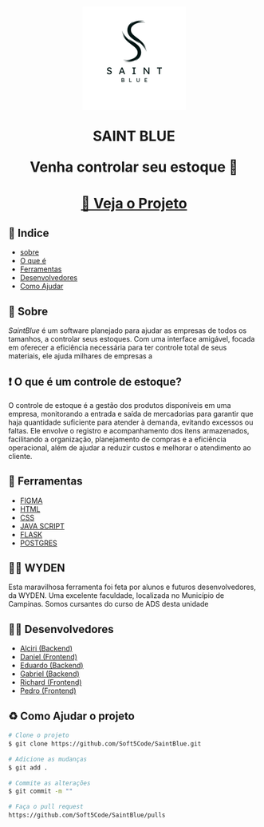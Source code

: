 <h1 align="center">
    <img src= "./docs/img_utilizadas/s.png" />
    <p>SAINT BLUE</p>
    <p> Venha controlar seu estoque 🎯</p>
</h1>

<h1 align="center"><a href="https://soft5code.github.io/SaintBlue/">👀 Veja o Projeto</a></h1>

## 📌 Indice
- [sobre](#-sobre-)
- [O que é](#o-que-é-um-controle-de-estoque)
- [Ferramentas](#-ferramentas)
- [Desenvolvedores](#-desenvolvedores)
- [Como Ajudar](#-como-ajudar-o-projeto)


## 📕 Sobre 

*SaintBlue* é um software planejado para ajudar as empresas de todos os tamanhos, a controlar seus estoques. Com uma interface amigável, focada em oferecer a eficiência necessária para  ter controle total de seus materiais, ele ajuda milhares de empresas a 

## ❗ O que é um controle de estoque?
O controle de estoque é a gestão dos produtos disponíveis em uma empresa, monitorando a entrada e saída de mercadorias para garantir que haja quantidade suficiente para atender à demanda, evitando excessos ou faltas. Ele envolve o registro e acompanhamento dos itens armazenados, facilitando a organização, planejamento de compras e a eficiência operacional, além de ajudar a reduzir custos e melhorar o atendimento ao cliente.

## 🔧 Ferramentas
- [FIGMA](figma.com)
- [HTML](https://html.com)
- [CSS](https://www.w3.org/Style/CSS/)
- [JAVA SCRIPT](https://ecma-international.org/publications-and-standards/standards/ecma-262/)
- [FLASK](https://flask.palletsprojects.com/en/3.0.x/)
- [POSTGRES](https://www.postgresql.org)

## 👨‍🎓 WYDEN
<p>Esta maravilhosa ferramenta foi feta por alunos e futuros desenvolvedores, da WYDEN. Uma excelente faculdade, localizada no Município de Campinas. Somos cursantes do curso de ADS desta unidade </p>


## 👨‍💻 Desenvolvedores
- [Alciri (Backend)](https://github.com/AlciriJunior)
- [Daniel (Frontend)](https://github.com/Soft5Code)
- [Eduardo (Backend)](https://github.com/Yujizzx)
- [Gabriel (Backend)](https://github.com/N4-cloud)
- [Richard (Frontend)](https://github.com/richardcastrogois)
- [Pedro (Frontend)](https://github.com/PH-MDT)


## ♻ Como Ajudar o projeto
````bash
# Clone o projeto
$ git clone https://github.com/Soft5Code/SaintBlue.git
`````
`````bash
# Adicione as mudanças
$ git add .
`````
`````bash
# Commite as alterações
$ git commit -m ""
`````
`````bash
# Faça o pull request
https://github.com/Soft5Code/SaintBlue/pulls
`````
